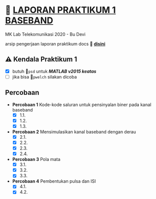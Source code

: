 # :page_facing_up: [LAPORAN PRAKTIKUM 1 BASEBAND](https://docs.google.com/document/d/1KseisATP7PFwKGK8geExoqr5yShUPCeJJgAKg1POp1o/edit?usp=sharing)
MK Lab Telekomunikasi 2020 - Bu Devi

arsip pengerjaan laporan praktikum docs :page_facing_up: [**disini**](https://docs.google.com/document/d/1KseisATP7PFwKGK8geExoqr5yShUPCeJJgAKg1POp1o/edit?usp=sharing)

## :warning: Kendala Praktikum 1
- [x] butuh :newspaper:`psd` untuk **_MATLAB v2015 keatas_**
- [ ] jika bisa :newspaper:`pwelch` silakan dicoba

## Percobaan
- **Percobaan 1** Kode-kode saluran untuk pensinyalan biner pada kanal baseband
    - [x] 1.1.
    - [x] 1.2.
    - [x] 1.3.
- **Percobaan 2** Mensimulasikan kanal baseband dengan derau
    - [x] 2.1.
    - [x] 2.2.
    - [x] 2.3.
    - [x] 2.4.
- **Percobaan 3** Pola mata
    - [x] 3.1.
    - [x] 3.2.
    - [x] 3.3.
- **Percobaan 4** Pembentukan pulsa dan ISI
    - [x] 4.1.
    - [x] 4.2.
